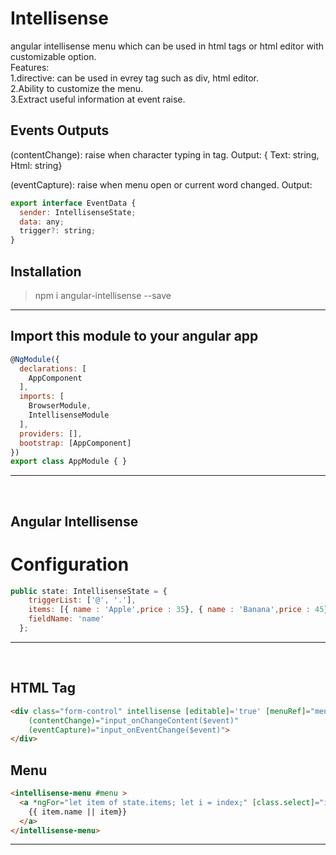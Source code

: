# Intellisense

angular intellisense menu which can be used in html tags or html editor with customizable option.
<br>
Features:
<br>
1.directive: can be used in evrey tag such as div, html editor.
<br>
2.Ability to customize the menu.
<br>
3.Extract useful information at event raise.

## Events Outputs

(contentChange): raise when character typing in tag.
Output: { Text: string, Html: string}

(eventCapture): raise when menu open or current word changed.
Output: 
```javascript
export interface EventData {
  sender: IntellisenseState;
  data: any;
  trigger?: string;
}
```

## Installation

> npm i angular-intellisense --save

---
## Import this module to your angular app

```javascript
@NgModule({
  declarations: [
    AppComponent
  ],
  imports: [
    BrowserModule,
    IntellisenseModule
  ],
  providers: [],
  bootstrap: [AppComponent]
})
export class AppModule { }
```

---

<br>

## Angular Intellisense
# Configuration
```javascript
public state: IntellisenseState = {
    triggerList: ['@', '.'],
    items: [{ name : 'Apple',price : 35}, { name : 'Banana',price : 45}, { name : 'Grapes',price : 68}],
    fieldName: 'name'
  };
```

---

<br>

## HTML Tag
```html
<div class="form-control" intellisense [editable]='true' [menuRef]="menu" [state]='state'
    (contentChange)="input_onChangeContent($event)"
    (eventCapture)="input_onEventChange($event)">
</div>
```
## Menu
```html
<intellisense-menu #menu >
  <a *ngFor="let item of state.items; let i = index;" [class.select]="i === intellisense?.itemIndex" (click)="menuItem_onClick(menu, i)">
    {{ item.name || item}}
  </a>
</intellisense-menu>
```
---
